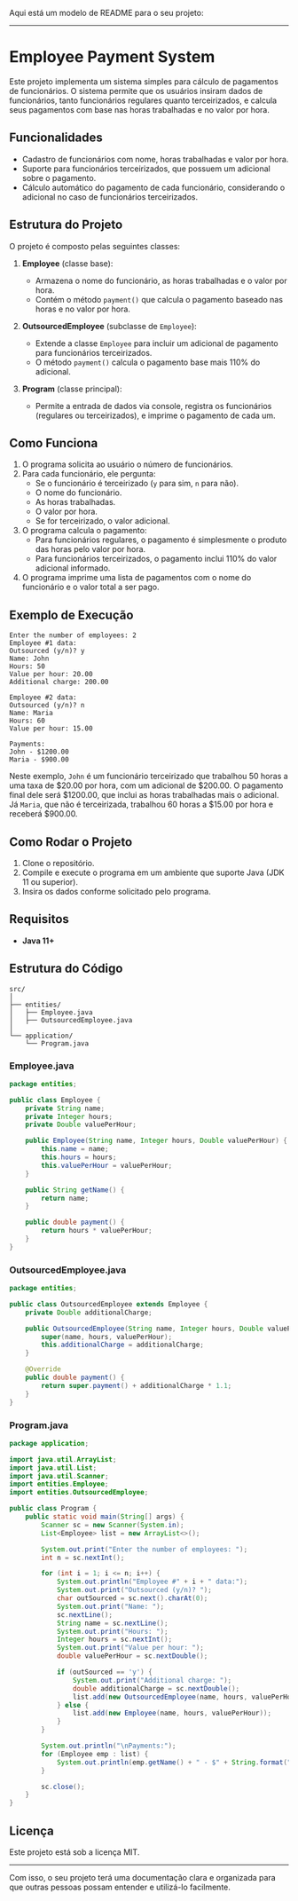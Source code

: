 Aqui está um modelo de README para o seu projeto:

---

# Employee Payment System

Este projeto implementa um sistema simples para cálculo de pagamentos de funcionários. O sistema permite que os usuários insiram dados de funcionários, tanto funcionários regulares quanto terceirizados, e calcula seus pagamentos com base nas horas trabalhadas e no valor por hora.

## Funcionalidades

- Cadastro de funcionários com nome, horas trabalhadas e valor por hora.
- Suporte para funcionários terceirizados, que possuem um adicional sobre o pagamento.
- Cálculo automático do pagamento de cada funcionário, considerando o adicional no caso de funcionários terceirizados.

## Estrutura do Projeto

O projeto é composto pelas seguintes classes:

1. **Employee** (classe base):
   - Armazena o nome do funcionário, as horas trabalhadas e o valor por hora.
   - Contém o método `payment()` que calcula o pagamento baseado nas horas e no valor por hora.

2. **OutsourcedEmployee** (subclasse de `Employee`):
   - Extende a classe `Employee` para incluir um adicional de pagamento para funcionários terceirizados.
   - O método `payment()` calcula o pagamento base mais 110% do adicional.

3. **Program** (classe principal):
   - Permite a entrada de dados via console, registra os funcionários (regulares ou terceirizados), e imprime o pagamento de cada um.

## Como Funciona

1. O programa solicita ao usuário o número de funcionários.
2. Para cada funcionário, ele pergunta:
   - Se o funcionário é terceirizado (`y` para sim, `n` para não).
   - O nome do funcionário.
   - As horas trabalhadas.
   - O valor por hora.
   - Se for terceirizado, o valor adicional.
3. O programa calcula o pagamento:
   - Para funcionários regulares, o pagamento é simplesmente o produto das horas pelo valor por hora.
   - Para funcionários terceirizados, o pagamento inclui 110% do valor adicional informado.
4. O programa imprime uma lista de pagamentos com o nome do funcionário e o valor total a ser pago.

## Exemplo de Execução

```
Enter the number of employees: 2
Employee #1 data:
Outsourced (y/n)? y
Name: John
Hours: 50
Value per hour: 20.00
Additional charge: 200.00

Employee #2 data:
Outsourced (y/n)? n
Name: Maria
Hours: 60
Value per hour: 15.00

Payments:
John - $1200.00
Maria - $900.00
```

Neste exemplo, `John` é um funcionário terceirizado que trabalhou 50 horas a uma taxa de $20.00 por hora, com um adicional de $200.00. O pagamento final dele será $1200.00, que inclui as horas trabalhadas mais o adicional. Já `Maria`, que não é terceirizada, trabalhou 60 horas a $15.00 por hora e receberá $900.00.

## Como Rodar o Projeto

1. Clone o repositório.
2. Compile e execute o programa em um ambiente que suporte Java (JDK 11 ou superior).
3. Insira os dados conforme solicitado pelo programa.

## Requisitos

- **Java 11+**

## Estrutura do Código

```
src/
│
├── entities/
│   ├── Employee.java
│   ├── OutsourcedEmployee.java
│
└── application/
    └── Program.java
```

### Employee.java

```java
package entities;

public class Employee {
    private String name;
    private Integer hours;
    private Double valuePerHour;

    public Employee(String name, Integer hours, Double valuePerHour) {
        this.name = name;
        this.hours = hours;
        this.valuePerHour = valuePerHour;
    }

    public String getName() {
        return name;
    }

    public double payment() {
        return hours * valuePerHour;
    }
}
```

### OutsourcedEmployee.java

```java
package entities;

public class OutsourcedEmployee extends Employee {
    private Double additionalCharge;

    public OutsourcedEmployee(String name, Integer hours, Double valuePerHour, Double additionalCharge) {
        super(name, hours, valuePerHour);
        this.additionalCharge = additionalCharge;
    }

    @Override
    public double payment() {
        return super.payment() + additionalCharge * 1.1;
    }
}
```

### Program.java

```java
package application;

import java.util.ArrayList;
import java.util.List;
import java.util.Scanner;
import entities.Employee;
import entities.OutsourcedEmployee;

public class Program {
    public static void main(String[] args) {
        Scanner sc = new Scanner(System.in);
        List<Employee> list = new ArrayList<>();

        System.out.print("Enter the number of employees: ");
        int n = sc.nextInt();

        for (int i = 1; i <= n; i++) {
            System.out.println("Employee #" + i + " data:");
            System.out.print("Outsourced (y/n)? ");
            char outSourced = sc.next().charAt(0);
            System.out.print("Name: ");
            sc.nextLine();
            String name = sc.nextLine();
            System.out.print("Hours: ");
            Integer hours = sc.nextInt();
            System.out.print("Value per hour: ");
            double valuePerHour = sc.nextDouble();

            if (outSourced == 'y') {
                System.out.print("Additional charge: ");
                double additionalCharge = sc.nextDouble();
                list.add(new OutsourcedEmployee(name, hours, valuePerHour, additionalCharge));
            } else {
                list.add(new Employee(name, hours, valuePerHour));
            }
        }

        System.out.println("\nPayments:");
        for (Employee emp : list) {
            System.out.println(emp.getName() + " - $" + String.format("%.2f", emp.payment()));
        }

        sc.close();
    }
}
```

## Licença

Este projeto está sob a licença MIT.

---

Com isso, o seu projeto terá uma documentação clara e organizada para que outras pessoas possam entender e utilizá-lo facilmente.
